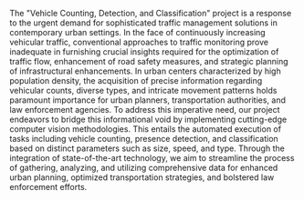 The "Vehicle Counting, Detection, and Classification" project is a response to the urgent demand for sophisticated traffic management solutions in contemporary urban settings.
In the face of continuously increasing vehicular traffic, conventional approaches to traffic monitoring prove inadequate in furnishing crucial insights required for the optimization of traffic flow,
enhancement of road safety measures, and strategic planning of infrastructural enhancements.
In urban centers characterized by high population density, the acquisition of precise information regarding vehicular counts, diverse types, and intricate movement patterns holds paramount importance 
for urban planners, transportation authorities, and law enforcement agencies. To address this imperative need, our project endeavors to bridge this informational void by implementing cutting-edge computer 
vision methodologies.
This entails the automated execution of tasks including vehicle counting, presence detection, and classification based on distinct parameters such as size, speed, and type. 
Through the integration of state-of-the-art technology, we aim to streamline the process of gathering, analyzing, and utilizing comprehensive data for enhanced urban planning, optimized transportation strategies,
and bolstered law enforcement efforts.
